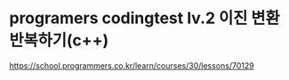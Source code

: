 # programers codingtest lv.2 이진 변환 반복하기(c++)
https://school.programmers.co.kr/learn/courses/30/lessons/70129
